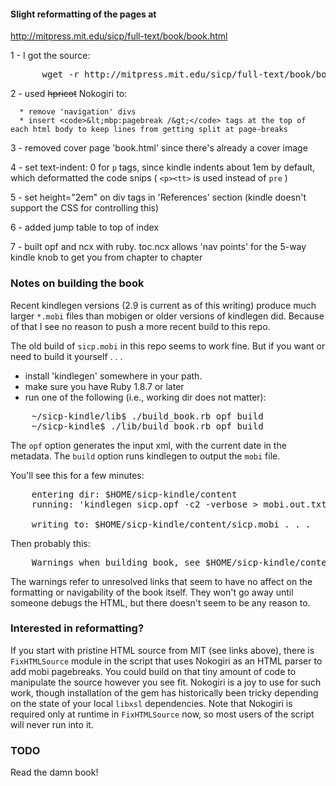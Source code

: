 #### Slight reformatting of the pages at

http://mitpress.mit.edu/sicp/full-text/book/book.html

1 - I got the source:

<pre>
      wget -r http://mitpress.mit.edu/sicp/full-text/book/book.html
</pre>

2 - used ~~hpricot~~ Nokogiri to:

      * remove 'navigation' divs
      * insert <code>&lt;mbp:pagebreak /&gt;</code> tags at the top of each html body to keep lines from getting split at page-breaks

3 - removed cover page 'book.html' since there's already a cover image

4 - set text-indent: 0 for <code>p</code> tags, since kindle indents about 1em by default, which deformatted the code snips ( <code>&lt;p&gt;&lt;tt&gt;</code> is used instead of <code>pre</code> )

5 - set height="2em" on div tags in 'References' section (kindle doesn't support the CSS for controlling this)

6 - added jump table to top of index

7 - built opf and ncx with ruby.  toc.ncx allows 'nav points' for the 5-way kindle knob to get you from chapter to chapter

### Notes on building the book

Recent kindlegen versions (2.9 is current as of this writing) produce much larger <code>*.mobi</code> files than mobigen or older versions of kindlegen did.  Because of that I see no reason to push a more recent build to this repo.

The old build of <code>sicp.mobi</code> in this repo seems to work fine.  But if you want or need to build it yourself . . .

* install 'kindlegen' somewhere in your path.
* make sure you have Ruby 1.8.7 or later
* run one of the following (i.e., working dir does not matter):

<pre>
    ~/sicp-kindle/lib$ ./build_book.rb opf build
    ~/sicp-kindle$ ./lib/build_book.rb opf build
</pre>

The <code>opf</code> option generates the input xml, with the current date in the metadata.  The <code>build</code> option runs kindlegen to output the <code>mobi</code> file.

You'll see this for a few minutes:

<pre>
    entering dir: $HOME/sicp-kindle/content
    running: 'kindlegen sicp.opf -c2 -verbose > mobi.out.txt'

    writing to: $HOME/sicp-kindle/content/sicp.mobi . . .
</pre>

Then probably this:

<pre>
    Warnings when building book, see $HOME/sicp-kindle/content/mobi.out.txt for information
</pre>

The warnings refer to unresolved links that seem to have no affect on the formatting or navigability of the book itself.  They won't go away until someone debugs the HTML, but there doesn't seem to be any reason to.

### Interested in reformatting?

If you start with pristine HTML source from MIT (see links above), there is <code>FixHTMLSource</code> module in the script that uses Nokogiri as an HTML parser to add mobi pagebreaks.
You could build on that tiny amount of code to manipulate the source however you see fit.  Nokogiri is a joy to use for such work, though installation of the gem has historically been tricky depending on the state of your local <code>libxsl</code> dependencies.
Note that Nokogiri is required only at runtime in <code>FixHTMLSource</code> now, so most users of the script will never run into it.


### TODO

Read the damn book!
